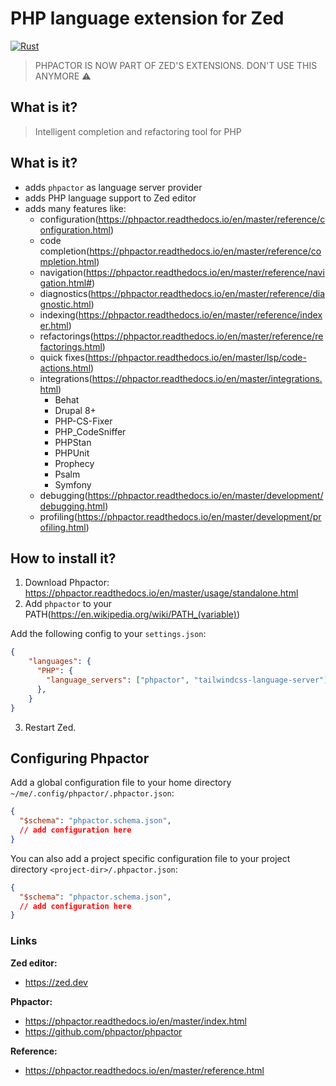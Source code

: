 # PHP language extension for Zed
[![Rust](https://github.com/xtrasmal/zed-lsp-phpactor/actions/workflows/rust.yml/badge.svg?branch=main)](https://github.com/xtrasmal/zed-lsp-phpactor/actions/workflows/rust.yml)


>PHPACTOR IS NOW PART OF ZED'S EXTENSIONS. DON'T USE THIS ANYMORE ⚠️

## What is it?

>Intelligent completion and refactoring tool for PHP

## What is it?
- adds `phpactor` as language server provider
- adds PHP language support to Zed editor
- adds many features like:
  - configuration(https://phpactor.readthedocs.io/en/master/reference/configuration.html)
  - code completion(https://phpactor.readthedocs.io/en/master/reference/completion.html)
  - navigation(https://phpactor.readthedocs.io/en/master/reference/navigation.html#)
  - diagnostics(https://phpactor.readthedocs.io/en/master/reference/diagnostic.html)
  - indexing(https://phpactor.readthedocs.io/en/master/reference/indexer.html)
  - refactorings(https://phpactor.readthedocs.io/en/master/reference/refactorings.html)
  - quick fixes(https://phpactor.readthedocs.io/en/master/lsp/code-actions.html)
  - integrations(https://phpactor.readthedocs.io/en/master/integrations.html)
    - Behat
    - Drupal 8+
    - PHP-CS-Fixer
    - PHP_CodeSniffer
    - PHPStan
    - PHPUnit
    - Prophecy
    - Psalm
    - Symfony
  - debugging(https://phpactor.readthedocs.io/en/master/development/debugging.html)
  - profiling(https://phpactor.readthedocs.io/en/master/development/profiling.html)

## How to install it?
1. Download Phpactor: https://phpactor.readthedocs.io/en/master/usage/standalone.html
2. Add `phpactor` to your PATH(https://en.wikipedia.org/wiki/PATH_(variable))

Add the following config to your `settings.json`:
```json
{
    "languages": {
      "PHP": {
        "language_servers": ["phpactor", "tailwindcss-language-server"]
      },
    }
}
```
3. Restart Zed.

## Configuring Phpactor

Add a global configuration file to your home directory `~/me/.config/phpactor/.phpactor.json`:

```json
{
  "$schema": "phpactor.schema.json",
  // add configuration here
}
```

You can also add a project specific configuration file to your project directory `<project-dir>/.phpactor.json`:

```json
{
  "$schema": "phpactor.schema.json",
  // add configuration here
}
```

### Links
**Zed editor:**
- https://zed.dev

**Phpactor:**
- https://phpactor.readthedocs.io/en/master/index.html
- https://github.com/phpactor/phpactor

**Reference:**
- https://phpactor.readthedocs.io/en/master/reference.html
